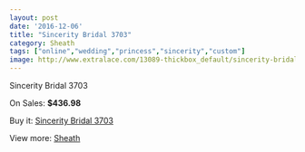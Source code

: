 ```yaml
---
layout: post
date: '2016-12-06'
title: "Sincerity Bridal 3703"
category: Sheath
tags: ["online","wedding","princess","sincerity","custom"]
image: http://www.extralace.com/13089-thickbox_default/sincerity-bridal-3703.jpg
---
```

Sincerity Bridal 3703

On Sales: **$436.98**
<a href="https://www.extralace.com/sheath/6170-sincerity-bridal-3703.html"><amp-img layout="responsive" width="600" height="600" src="//www.extralace.com/13089-thickbox_default/sincerity-bridal-3703.jpg" alt="Sincerity Bridal 3703 0" /></a>
<a href="https://www.extralace.com/sheath/6170-sincerity-bridal-3703.html"><amp-img layout="responsive" width="600" height="600" src="//www.extralace.com/13090-thickbox_default/sincerity-bridal-3703.jpg" alt="Sincerity Bridal 3703 1" /></a>

Buy it: [Sincerity Bridal 3703](https://www.extralace.com/sheath/6170-sincerity-bridal-3703.html "Sincerity Bridal 3703")

View more: [Sheath](https://www.extralace.com/7-sheath "Sheath")